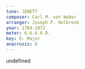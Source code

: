 ```yaml
---
tune: JEWETT
composer: Carl M. von Weber
arranger: Joseph P. Holbrook
year: 1784-1872
meter: 6.6.6.6.D.
key: E♭ Major
anacrusis: 0
---
```

undefined